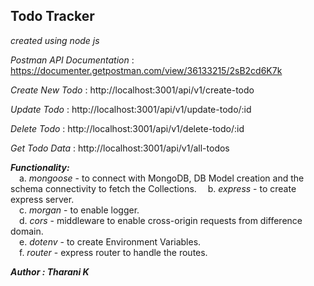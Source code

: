 ## Todo Tracker
*created using node js*

*Postman API Documentation* : https://documenter.getpostman.com/view/36133215/2sB2cd6K7k     
   
*Create New Todo* : http://localhost:3001/api/v1/create-todo      

*Update Todo* : http://localhost:3001/api/v1/update-todo/:id   

*Delete Todo* : http://localhost:3001/api/v1/delete-todo/:id   

*Get Todo Data* : http://localhost:3001/api/v1/all-todos    


***Functionality:***   
&emsp;a. *mongoose* - to connect with MongoDB, DB Model creation and the schema connectivity to fetch the Collections. 
&emsp;b. *express* - to create express server.     
&emsp;c. *morgan* - to enable logger.   
&emsp;d. *cors* - middleware to enable cross-origin requests from difference domain.   
&emsp;e. *dotenv* - to create Environment Variables.   
&emsp;f. *router* - express router to handle the routes.   

***Author : Tharani K***